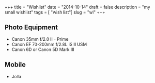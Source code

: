 +++
title = "Wishlist"
date = "2014-10-14"
draft = false
description = "my small wishlist"
tags = [ "wish list"]
slug = "wl"
+++
## Photo Equipment
* Canon 35mm f/2.0 II - Prime
* Canon EF 70-200mm f/2.8L IS II USM
* Canon 6D or Canon 5D Mark III

## Mobile
* Jolla
